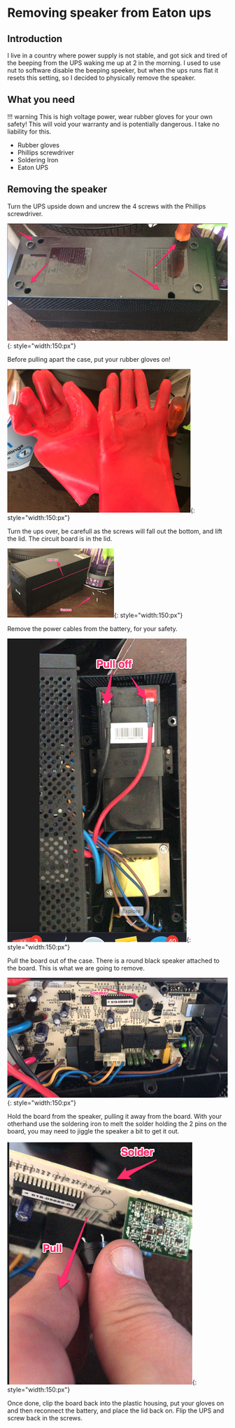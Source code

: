 # Removing speaker from Eaton ups
## Introduction

I live in a country where power supply is not stable, and got sick and tired of the beeping from the
UPS waking me up at 2 in the morning. I used to use nut to software disable the beeping speeker,
but when the ups runs flat it resets this setting, so I decided to physically remove the speaker.

## What you need

!!! warning
    This is high voltage power, wear rubber gloves for your own safety!
    This will void your warranty and is potentially dangerous.
    I take no liability for this.
    
* Rubber gloves
* Phillips screwdriver
* Soldering Iron
* Eaton UPS

## Removing the speaker

Turn the UPS upside down and uncrew the 4 screws with the Phillips screwdriver.

![image](./img/ups_screws.png){: style="width:150:px"}

Before pulling apart the case, put your rubber gloves on!

![image](./img/rubber_gloves.png){: style="width:150:px"}

Turn the ups over, be carefull as the screws will fall out the bottom, and lift the lid. The circuit board is in the lid.

![image](./img/ups_flip.png){: style="width:150:px"}

Remove the power cables from the battery, for your safety.

![image](./img/battery_cable.png){: style="width:150:px"}

Pull the board out of the case. There is a round black speaker attached to the board. This is what we are going to remove.

![image](./img/board_speaker.png){: style="width:150:px"}

Hold the board from the speaker, pulling it away from the board. With your otherhand use the soldering iron to melt the solder
holding the 2 pins on the board, you may need to jiggle the speaker a bit to get it out.

![image](./img/remove_speaker.png){: style="width:150:px"}

Once done, clip the board back into the plastic housing, put your gloves on and then reconnect the battery, and place the lid back on.
Flip the UPS and screw back in the screws.




